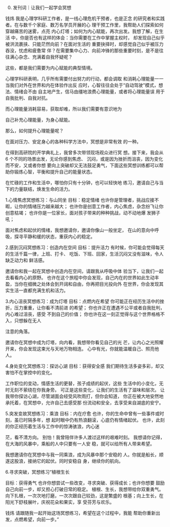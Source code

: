 00. 发刊词｜让我们一起学会冥想 
 
钱炜 
我是心理学科研工作者，是一线心理危机干预者，也是正念
的研究者和实践者。在与数千个家庭、数万名学员开展的心
理干预工作里，我帮助人们探索如何穿越痛苦的迷雾，点亮
内心灯塔；如何为内心赋能，再次出发。我想了解，在生活
中，你是否也有这样的体会：当你需要在工作中掌握主权时，
却发现自己似乎被洪流裹挟、只能茫然向前？在面对生活的
重要抉择时，却感觉自己似乎被压力吞没，忧虑和疲惫常
伴？在需要集中心力、向前冲锋的那些重要时刻，是不是往
往满心杂念、充满着自我怀疑呢？ 
 
这些，都是我们需要为内心赋能的典型情境。 
 
心理学科研表明，几乎所有需要付出努力的行动，都会调取
和消耗心理能量一一当我们对外在世界和内在体验作出反
应时，心智往往会处于“自动驾驶"模式，想法、情绪会不由
自主地产生，信马由缰地浪费心理能量，或者将心理能量误
用于自我批判、自我对抗。 
 
而心理能量消耗容易，获取却难，所以我们需要有意识地为


自己补充心理能量，为身心赋能。 
 
那么，如何提升心理能量呢？ 
 
在面对压力、安定身心的各种科学方法中，冥想是非常有效
的一种。 
 
在得到高研院的开学典礼上，我曾多次带领现场观众进行冥
想。接下来，我会从 6 个不同的场景出发，无论你感到焦虑、
沉闷，或是因为挫折而沮丧，因为变化而不安，又或者你想
要向上突破却又无法鼓足勇气，下面这些冥想训练都可以帮
助你锻炼心智，平衡和提升自己的能量状态。 
 
在忙碌的工作和生活中，哪怕你只有十分钟，也可以轻快地
练习，邀请自己与当下的力量联结，焕发生命的活力。 
 
1.心情焦虑冥想练习：与山同坐 
目标：稳定情绪 
也许你是管理者，挑战应接不暇，让你的情绪压力越来越大； 
也许你是创意工作者，内心焦虑，杂念纷飞让你创意枯竭；
也许你是一位家长，面对孩子带来的种种挑战，动不动地爆
发狮子吼； 


面对焦虑和起伏的情绪，我想邀请你，邀请你像山一般坐定，
在山的意向中呼吸，探寻平静和缓的状态，重获内心的稳定。 
 
2.感到沉闷冥想练习：创造内在空间 
目标：提升活力 
有时候，你可能会觉得每天的生活千篇一律，上班、打卡、
吃饭、下班、回家，生活沉闷又没有滋味，令人缺乏动力和
鲜活感。 
 
邀请你和我一起在冥想中创造内在空间，请跟我从呼吸中体
验当下，让我们一起去看看内心的原野。 
也许在这个旅程中你会发现，自己内在的世界如此生动丰
盈，当你在细微之处体会到开阔和自由，你再把目光投向外
在世界，你会发现其实生活一直都充满生机和活力。 
 
3.内心沮丧冥想练习：成为灯塔 
目标：点燃内在希望 
你可能正在经历生活中的挫折，压力重重，让你看不清前进
的希望； 
你也许正在遭遇不公平或者自我批判，内心难过沮丧，感受
不到自己的价值； 
你也许在这一刻正觉得与这个世界格格不入，只想躲在无人


注意的角落。 
 
邀请你在冥想中成为灯塔，向内看，我想带你看见自己的光
芒，让内心之光照耀开来，你会发现这束光与天地万物相连。
心中有光，你就能温暖自己、照亮他人。 
 
4.身处变化冥想练习：探访心湖 
目标：获得安全感 
我们期待生活多姿多彩，却又害怕不在掌控中的变化。 
 
工作职位的变动，情感生活的更替，孩子成绩的起伏，这些
生活中的小变化，无时无刻不萦绕在你我身旁。 
可正是这些变化，让我们的生活有了滋味和层次。 
让我带你探访心湖，尽管湖面会经受风吹雨打，但你会知道，
你正在被大地安然地承托着，在冥想中，允许自己去感受那
份流动和安全，去享受来自湖底的安宁。 
 
5.突发变故冥想练习：乘浪 
目标：内在疗愈 
也许，你的生命中曾有一些事件或时刻，虽已时隔多年，想
起时眼中仍有热浪翻滚，心底仍有情绪起伏。 
也许，此刻的你正经历着生活与工作中的惊涛骇浪，内心迷


茫，看不清方向。 
别怕！我曾陪伴许多人渡过这样的艰难时刻。 
我想请你记得，在大海的风暴中，乘船的人中只要有一人安
稳，就可以给所有人带来希望。 
 
我想邀请你在冥想中与我一同乘浪，成为风暴中那个安稳的
人。你就是船长，顺遂这股浪，接纳它的起伏。同时安稳自
身，继续你的航向。 
 
6.寻求突破，冥想练习“植根生长 
 
目标：获得勇气 
也许你想尝试一些改变，寻求突破、获得成长；也许你想要
鼓励自己向前一步，却又担心打破日常的稳定。 
植根、生长，我想带给你双重勇气。 
向下扎根，一次次地打磨，一次次跟自己较劲，这是繁盛的
根基；向上生长，在阳光下舒枝展叶，庆祝花朵和果实，享
受芬芳与欢乐。 
 
钱炜 
请跟随我一起开始这场冥想练习，希望在这个过程中，我能
帮助你重新出发，点燃希望，向前一步。” 


 


